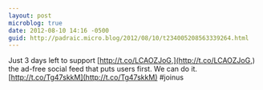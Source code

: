 ```yaml
---
layout: post
microblog: true
date: 2012-08-10 14:16 -0500
guid: http://padraic.micro.blog/2012/08/10/t234005208563339264.html
---
```

Just 3 days left to support [http://t.co/LCAOZJoG,](http://t.co/LCAOZJoG,) the ad-free social feed that puts users first. We can do it. [http://t.co/Tg47skkM](http://t.co/Tg47skkM) #joinus
